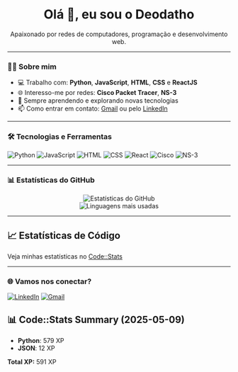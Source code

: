 <h1 align="center">Olá 👋, eu sou o Deodatho</h1>
<p align="center">Apaixonado por redes de computadores, programação e desenvolvimento web.</p>

---

### 👨‍💻 Sobre mim

- 💻 Trabalho com: **Python**, **JavaScript**, **HTML**, **CSS** e **ReactJS**
- 🌐 Interesso-me por redes: **Cisco Packet Tracer**, **NS-3**
- 🚀 Sempre aprendendo e explorando novas tecnologias
- 📫 Como entrar em contato: [Gmail](mailto:deodatho29@gmail.com) ou pelo [LinkedIn](https://www.linkedin.com/in/deodatho-mateus)

---

### 🛠️ Tecnologias e Ferramentas

![Python](https://img.shields.io/badge/-Python-3776AB?style=flat&logo=python&logoColor=white)
![JavaScript](https://img.shields.io/badge/-JavaScript-F7DF1E?style=flat&logo=javascript&logoColor=black)
![HTML](https://img.shields.io/badge/-HTML5-E34F26?style=flat&logo=html5&logoColor=white)
![CSS](https://img.shields.io/badge/-CSS3-1572B6?style=flat&logo=css3&logoColor=white)
![React](https://img.shields.io/badge/-React-61DAFB?style=flat&logo=react&logoColor=black)
![Cisco](https://img.shields.io/badge/-Cisco_Packet_Tracer-1BA0D7?style=flat&logo=cisco&logoColor=white)
![NS-3](https://img.shields.io/badge/-NS--3-000000?style=flat)

---

### 📊 Estatísticas do GitHub

<p align="center">
  <img src="https://github-readme-stats.vercel.app/api?username=Deodatho&show_icons=true&theme=default" alt="Estatísticas do GitHub" />
  <br/>
  <img src="https://github-readme-stats.vercel.app/api/top-langs/?username=Deodatho&layout=compact&theme=default" alt="Linguagens mais usadas" />
</p>

---

## 📈 Estatísticas de Código

Veja minhas estatísticas no [Code::Stats](https://codestats.net/users/Deodatho)

---

### 🌐 Vamos nos conectar?

[![LinkedIn](https://img.shields.io/badge/-LinkedIn-0077B5?style=flat&logo=linkedin&logoColor=white)](https://www.linkedin.com/in/deodatho-mateus-95b8022b4)
[![Gmail](https://img.shields.io/badge/-Email-D14836?style=flat&logo=gmail&logoColor=white)](mailto:deodatho29@gmail.com)

<!--START_CODESTATS-->
## 📊 Code::Stats Summary (2025-05-09)

- **Python**: 579 XP
- **JSON**: 12 XP

**Total XP:** 591 XP
<!--END_CODESTATS-->
